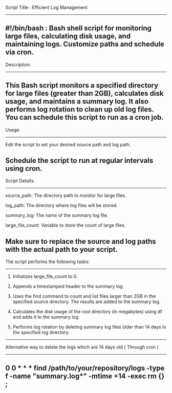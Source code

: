 Script Title : Efficient Log Management 


---------------------------
#!/bin/bash : Bash shell script for monitoring large files, calculating disk usage, and maintaining logs. Customize paths and schedule via cron.
---------------------------


Description: 

----------------------------
This Bash script monitors a specified directory for large files (greater than 2GB), calculates disk usage, and maintains a summary log. It also performs log rotation to clean up old log files. You can schedule this script to run as a cron job.
----------------------------


Usage:

----------------------------
Edit the script to set your desired source path and log path.

Schedule the script to run at regular intervals using cron.
----------------------------


Script Details:

-----------------------------
source_path: The directory path to monitor for large files.

log_path: The directory where log files will be stored.

summary_log: The name of the summary log file.

large_file_count: Variable to store the count of large files.

Make sure to replace the source and log paths with the actual path to your script.
-----------------------------


The script performs the following tasks:

-----------------------------
1) Initializes large_file_count to 0.
 
3) Appends a timestamped header to the summary log.

5) Uses the find command to count and list files larger than 2GB in the specified source directory. The results are added to the summary log.
 
7) Calculates the disk usage of the root directory (in megabytes) using df and adds it to the summary log.
 
9) Performs log rotation by deleting summary log files older than 14 days in the specified log directory.
 -----------------------------


Alternative way to delete the logs which are 14 days old ( Through cron )

-----------------------------
0 0 * * * find /path/to/your/repository/logs -type f -name "summary.log*" -mtime +14 -exec rm {} \;
-----------------------------

